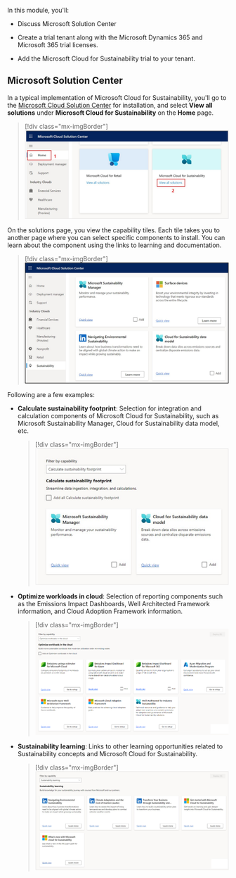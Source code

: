 In this module, you'll:

- Discuss Microsoft Solution Center

- Create a trial tenant along with the Microsoft Dynamics 365 and Microsoft 365 trial licenses.

- Add the Microsoft Cloud for Sustainability trial to your tenant.

## Microsoft Solution Center

In a typical implementation of Microsoft Cloud for Sustainability, you'll go to the [Microsoft Cloud Solution Center](https://solutions.microsoft.com/) for installation, and select **View all solutions** under **Microsoft Cloud for Sustainability** on the **Home** page. 

   > [!div class="mx-imgBorder"]
   > [![Screenshot of the Home page of Microsoft Cloud Solution Center.](../media/solution-center-home-page.png)](../media/solution-center-home-page.png#lightbox)

On the solutions page, you view the capability tiles. Each tile takes you to another page where you can select specific components to install. You can learn about the component using the links to learning and documentation.

   > [!div class="mx-imgBorder"]
   > [![Screenshot of the Microsoft Cloud for Sustainability page in Microsoft Cloud Solution Center.](../media/solution-center-sustainability-overview.png)](../media/solution-center-sustainability-overview.png#lightbox)

Following are a few examples:

- **Calculate sustainability footprint**: Selection for integration and calculation components of Microsoft Cloud for Sustainability, such as Microsoft Sustainability Manager, Cloud for Sustainability data model, etc.

    > [!div class="mx-imgBorder"]
    > [![Screenshot of the Microsoft Cloud for Sustainability, Data integration and calculation page in Microsoft Cloud Solution Center.](../media/solution-center-sustainability-data-integration.png)](../media/solution-center-sustainability-data-integration.png#lightbox)

- **Optimize workloads in cloud**: Selection of reporting components such as the Emissions Impact Dashboards, Well Architected Framework information, and Cloud Adoption Framework information.

    > [!div class="mx-imgBorder"]
    > [![Screenshot of the Microsoft Cloud for Sustainability, Workload migration to the cloud page in Microsoft Cloud Solution Center.](../media/solution-center-sustainability-workload-migration.png)](../media/solution-center-sustainability-workload-migration.png#lightbox)

- **Sustainability learning**: Links to other learning opportunities related to Sustainability concepts and Microsoft Cloud for Sustainability.

    > [!div class="mx-imgBorder"]
    > [![Screenshot of the Microsoft Cloud for Sustainability, Sustainability learning page in Microsoft Cloud Solution Center.](../media/solution-center-sustainability-learning.png)](../media/solution-center-sustainability-learning.png#lightbox)
